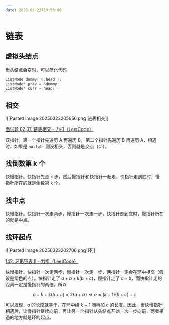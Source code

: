 ```yaml
---
date: 2025-03-23T19:56:06
---
```


# 链表

## 虚拟头结点

当头结点会变时，可以简化代码

``` cpp
ListNode dummy{ 0,head };
ListNode* prev = &dummy;
ListNode* curr = head;
```

## 相交

![[Pasted image 20250323205656.png|链表相交]]

[面试题 02.07. 链表相交 - 力扣（LeetCode）](https://leetcode.cn/problems/intersection-of-two-linked-lists-lcci/description/)

双指针。第一个指针先遍历 A 再遍历 B，第二个指针先遍历 B 再遍历 A，相遇时，如果是 `nullptr` 则没相交，否则就是交点（c1）。

## 找倒数第 k 个

快慢指针。快指针先走 k 步，然后慢指针和快指针一起走，快指针走到底时，慢指针所在的就是倒数第 k 个。

## 找中点

快慢指针。快指针一次走两步，慢指针一次走一步，快指针走到底时，慢指针所在的就是中点。

## 找环起点

![[Pasted image 20250323202706.png|环]]

[142. 环形链表 II - 力扣（LeetCode）](https://leetcode.cn/problems/linked-list-cycle-ii/description/)

快慢指针。快指针一次走两步，慢指针一次走一步，两指针一定会在环中相交（假设是紫色的点）。快指针走了 $a+b+k(b+c)$，慢指针走了 $a+b$，而快指针走的距离一定是慢指针的两倍，所以

$$
a+b+k(b+c)=2(a+b) \Rightarrow  a=(k-1)(b+c)+c
$$

可以发现，$a$ 的长度就等于，在环中绕 $k-1$ 圈再加 $c$ 的长度。因此，当快慢指针相遇后，让慢指针继续向前，再让另一个指针从头结点开始一次一步向前，两者相遇的地方就是环的起点。

